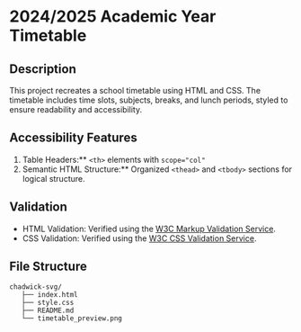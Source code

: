# 2024/2025 Academic Year Timetable

## Description
This project recreates a school timetable  using HTML and CSS. The timetable includes time slots, subjects, breaks, and lunch periods, styled to ensure readability and accessibility.

## Accessibility Features
1. Table Headers:** `<th>` elements with `scope="col"`
2. Semantic HTML Structure:** Organized `<thead>` and `<tbody>` sections for logical structure.

## Validation
- HTML Validation: Verified using the [W3C Markup Validation Service](https://validator.w3.org/).
- CSS Validation: Verified using the [W3C CSS Validation Service](https://jigsaw.w3.org/css-validator/).

## File Structure
```plaintext
chadwick-svg/
   ├── index.html
   ├── style.css
   ├── README.md
   └── timetable_preview.png

